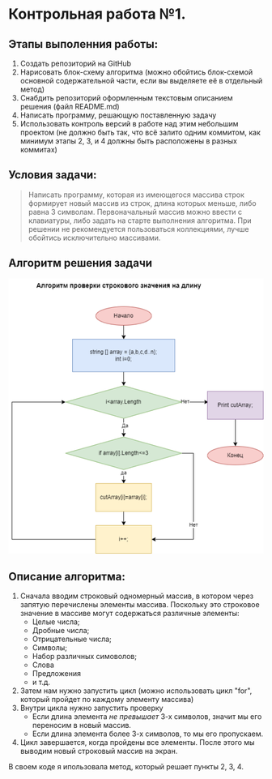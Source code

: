 # **Контрольная работа №1.**

## Этапы выполенния работы:

1. Создать репозиторий на GitHub
2. Нарисовать блок-схему алгоритма (можно обойтись блок-схемой основной содержательной части, если вы выделяете её в отдельный метод)
3. Снабдить репозиторий оформленным текстовым описанием решения (файл README.md)
4. Написать программу, решающую поставленную задачу
5. Использовать контроль версий в работе над этим небольшим проектом (не должно быть так, что всё залито одним коммитом, как минимум этапы 2, 3, и 4 должны быть расположены в разных коммитах)

## Условия задачи:
>Написать программу, которая из имеющегося массива строк формирует новый массив из строк, длина которых меньше, либо равна 3 символам. Первоначальный массив можно ввести с клавиатуры, либо задать на старте выполнения алгоритма. При решении не рекомендуется пользоваться коллекциями, лучше обойтись исключительно массивами.

## Алгоритм решения задачи
![Алгоритм](Algorithm.png)

## Описание алгоритма:

1. Сначала вводим строковый одномерный массив, в котором через запятую перечислены элементы массива. Поскольку это строковое значение в массиве могут содержаться различные элементы:   
    * Целые числа;
    * Дробные числа;
    * Отрицательные числа;
    * Символы;
    * Набор различных симоволов;
    * Слова
    * Предложения
    * и т.д.
2. Затем нам нужно запустить цикл (можно использовать цикл "for", который пройдет по каждому элементу массива)
3. Внутри цикла нужно запустить проверку
    * Если длина элемента *не превышает* 3-х символов, значит мы его переносим в новый массив.
    * Если длина элемента более 3-х символов, то мы его пропускаем.
4. Цикл завершается, когда пройдены все элементы. После этого мы выводим новый строковый массив на экран.

В своем коде я ипользовала метод, который решает пункты 2, 3, 4.

